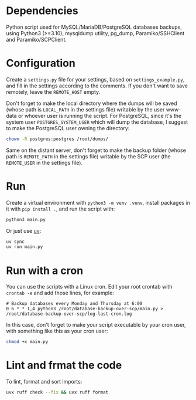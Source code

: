 # Dependencies

Python script used for MySQL/MariaDB/PostgreSQL databases backups, using Python3 (>=3.10), mysqldump utility, pg_dump, Paramiko/SSHClient and Paramiko/SCPClient.

# Configuration

Create a `settings.py` file for your settings, based on `settings_example.py`, and fill in the settings according to the comments. If you don't want to save remotely, leave the `REMOTE_HOST` empty.

Don't forget to make the local directory where the dumps will be saved (whose path is `LOCAL_PATH` in the settings file) writable by the user www-data or whoever user is running the script.
For PostgreSQL, since it's the system user `POSTGRES_SYSTEM_USER` which will dump the database, I suggest to make the PostgreSQL user owning the directory:
```sh
chown -R postgres:postgres /root/dumps/
```

Same on the distant server, don't forget to make the backup folder (whose path is `REMOTE_PATH` in the settings file) writable by the SCP user (the `REMOTE_USER` in the settings file).


# Run

Create a virtual environment with `python3 -m venv .venv`, install packages in it with `pip install .`, and run the script with:
```bash
python3 main.py
```

Or just use [uv](https://docs.astral.sh/uv/):
```bash
uv sync
uv run main.py
```


# Run with a cron

You can use the scripts with a Linux cron. Edit your root crontab with `crontab -e` and add those lines, for example:

```
# Backup databases every Monday and Thursday at 6:00
0 6 * * 1,4 python3 /root/database-backup-over-scp/main.py > /root/database-backup-over-scp/log-last-cron.log
```

In this case, don't forget to make your script executable by your cron user, with something like this as your cron user:
```bash
chmod +x main.py
```

# Lint and frmat the code

To lint, format and sort imports:
```bash
uvx ruff check --fix && uvx ruff format
```

